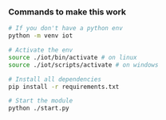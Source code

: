### Commands to make this work

```bash
# If you don't have a python env
python -m venv iot

# Activate the env
source ./iot/bin/activate # on linux
source ./iot/scripts/activate # on windows
```

```bash
# Install all dependencies
pip install -r requirements.txt

# Start the module
python ./start.py
```